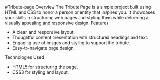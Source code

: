 #Tribute-page
Overview
The Tribute Page is a simple project built using HTML and CSS to honor a person or entity that inspires you. It showcases your skills in structuring web pages and styling them while delivering a visually appealing and responsive design.
Features
- A clean and responsive layout.
- Thoughtful content presentation with structured headings and text.
- Engaging use of images and styling to support the tribute.
- Easy-to-navigate page design.

Technologies Used
- HTML5 for structuring the page.
- CSS3 for styling and layout.



